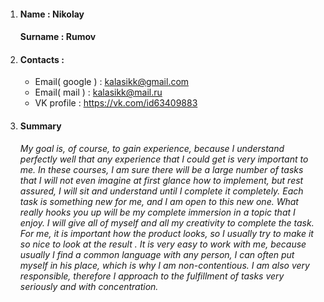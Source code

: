 1.  #### Name : Nikolay
    #### Surname : Rumov
2.  #### Contacts : 
    * Email( google ) : kalasikk@gmail.com
    * Email( mail ) : kalasikk@mail.ru
    * VK profile : https://vk.com/id63409883
3.  #### Summary 
     *My goal is, of course, to gain experience, because I understand perfectly well that any experience that I could get is very important to me. In these courses, I am sure there will be a large number of tasks that I will not even imagine at first glance how to implement, but rest assured, I will sit and understand until I complete it completely. Each task is something new for me, and I am open to this new one. What really hooks you up will be my complete immersion in a topic that I enjoy. I will give all of myself and all my creativity to complete the task. For me, it is important how the product looks, so I usually try to make it so nice to look at the result . It is very easy to work with me, because usually I find a common language with any person, I can often put myself in his place, which is why I am non-contentious. I am also very responsible, therefore I approach to the fulfillment of tasks very seriously and with concentration.*